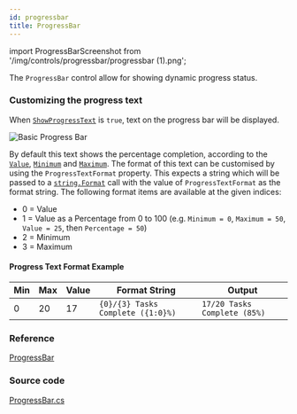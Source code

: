 ```yaml
---
id: progressbar
title: ProgressBar
---
```


import ProgressBarScreenshot from '/img/controls/progressbar/progressbar (1).png';

The `ProgressBar` control allow for showing dynamic progress status.

### Customizing the progress text

When [`ShowProgressText`](http://reference.avaloniaui.net/api/Avalonia.Controls/ProgressBar/590A8B3E) is `true`, text on the progress bar will be displayed.

<img className="center" src={ProgressBarScreenshot} alt="Basic Progress Bar" />

By default this text shows the percentage completion, according to the [`Value`](http://reference.avaloniaui.net/api/Avalonia.Controls.Primitives/RangeBase/E111DF5B), [`Minimum`](http://reference.avaloniaui.net/api/Avalonia.Controls.Primitives/RangeBase/8F9BD1EA) and [`Maximum`](http://reference.avaloniaui.net/api/Avalonia.Controls.Primitives/RangeBase/C07B22E9). The format of this text can be customised by using the `ProgressTextFormat` property. This expects a string which will be passed to a [`string.Format`](https://docs.microsoft.com/en-us/dotnet/api/system.string.format#system-string-format(system-string-system-object())) call with the value of `ProgressTextFormat` as the format string. The following format items are available at the given indices:

* 0 = Value
* 1 = Value as a Percentage from 0 to 100 (e.g. `Minimum = 0`, `Maximum = 50`, `Value = 25`, then `Percentage = 50`)
* 2 = Minimum
* 3 = Maximum

#### Progress Text Format Example

|Min |Max |Value |Format String                    |Output                       |
|----|----|------|---------------------------------|-----------------------------|
|0   |20  |17    |`{0}/{3} Tasks Complete ({1:0}%)`|`17/20 Tasks Complete (85%)` |

### Reference

[ProgressBar](http://reference.avaloniaui.net/api/Avalonia.Controls/ProgressBar/)

### Source code

[ProgressBar.cs](https://github.com/AvaloniaUI/Avalonia/blob/master/src/Avalonia.Controls/ProgressBar.cs)